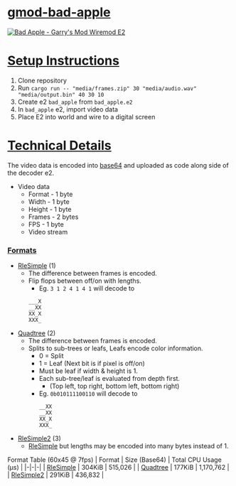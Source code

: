 
# [gmod-bad-apple](#)

[![Bad Apple - Garry's Mod Wiremod E2](https://img.youtube.com/vi/nf00VvO-mEk/0.jpg)](https://www.youtube.com/watch?v=nf00VvO-mEk)

# [Setup Instructions](#setup-instructions)

1. Clone repository
2. Run `cargo run -- "media/frames.zip" 30 "media/audio.wav" "media/output.bin" 40 30 10`
3. Create e2 `bad_apple` from `bad_apple.e2`
4. In `bad_apple` e2, import video data
5. Place E2 into world and wire to a digital screen

# [Technical Details](#technical-details)

The video data is encoded into [base64](https://en.wikipedia.org/wiki/Base64) and uploaded as code along side of the decoder e2.

* Video data
    * Format - 1 byte
    * Width - 1 byte
    * Height - 1 byte
    * Frames - 2 bytes
    * FPS - 1 byte
    * Video stream

### [Formats](#formats)

* [RleSimple](src/format/rle_simple.rs) (1)
    * The difference between frames is encoded.
    * Flip flops between off/on with lengths.
        * Eg. `3 1 2 4 1 4 1` will decode to
        ```
        ___X
        __XX
        XX_X
        XXX_
        ```
* [Quadtree](src/format/quadtree.rs) (2)
    * The difference between frames is encoded.
    * Splits to sub-trees or leafs, Leafs encode color information.
        * 0 = Split
        * 1 = Leaf (Next bit is if pixel is off/on)
        * Must be leaf if width & height is 1.
        * Each sub-tree/leaf is evaluated from depth first.
            * (Top left, top right, bottom left, bottom right)
        * Eg. `0b010111100110` will decode to
            ```
            __XX
            __XX
            XX_X
            XXX_
            ```
* [RleSimple2](src/format/rle_simple2.rs) (3)
    * [RleSimple](src/format/rle_simple.rs) but lengths may be encoded into many bytes instead of 1.

Format Table (60x45 @ 7fps)
| Format | Size (Base64) | Total CPU Usage (μs) |
|-|-|-|
| [RleSimple](src/format/rle_simple.rs) | 304KiB | 515,026 |
| [Quadtree](src/format/quadtree.rs) | 177KiB | 1,170,762 |
| [RleSimple2](src/format/rle_simple2.rs) | 291KiB | 436,832 |

